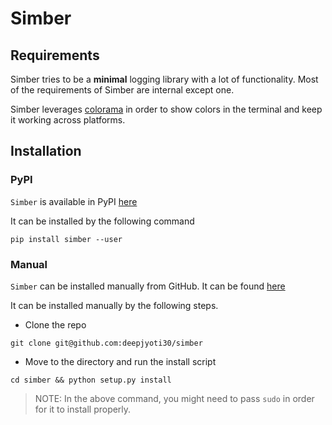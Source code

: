 # Simber

## Requirements

Simber tries to be a **minimal** logging library with a lot of functionality. Most of the requirements of Simber are internal except one.

Simber leverages [colorama](https://github.com/tartley/colorama) in order to show colors in the terminal
and keep it working across platforms.

## Installation

### PyPI

`Simber` is available in PyPI [here]()

It can be installed by the following command

```console
pip install simber --user
```

### Manual

`Simber` can be installed manually from GitHub. It can be found [here]()

It can be installed manually by the following steps.

- Clone the repo

```console
git clone git@github.com:deepjyoti30/simber
```

- Move to the directory and run the install script

```console
cd simber && python setup.py install
```

>NOTE: In the above command, you might need to pass `sudo` in order for it to install properly.
